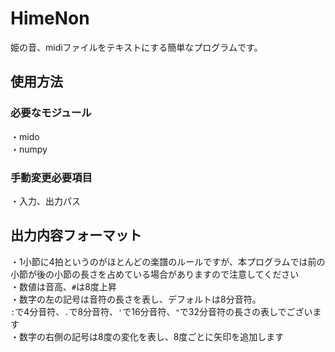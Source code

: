 # HimeNon
姫の音、midiファイルをテキストにする簡単なプログラムです。

## 使用方法
### 必要なモジュール
・mido  
・numpy

### 手動変更必要項目
・入力、出力パス  

## 出力内容フォーマット
・1小節に4拍というのがほとんどの楽譜のルールですが、本プログラムでは前の小節が後の小節の長さを占めている場合がありますので注意してください  
・数値は音高、`#`は8度上昇  
・数字の左の記号は音符の長さを表し、デフォルトは8分音符。  
 `:`で4分音符、`.`で8分音符、`'`で16分音符、`"`で32分音符の長さの表しでございます  
・数字の右側の記号は8度の変化を表し、8度ごとに矢印を追加します

